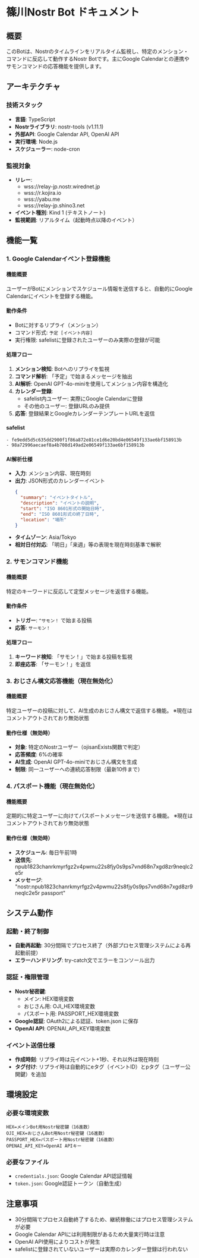 # 篠川Nostr Bot ドキュメント

## 概要
このBotは、Nostrのタイムラインをリアルタイム監視し、特定のメンション・コマンドに反応して動作するNostr Botです。主にGoogle Calendarとの連携やサモンコマンドの応答機能を提供します。

## アーキテクチャ

### 技術スタック
- **言語**: TypeScript
- **Nostrライブラリ**: nostr-tools (v1.11.1)
- **外部API**: Google Calendar API, OpenAI API
- **実行環境**: Node.js
- **スケジューラー**: node-cron

### 監視対象
- **リレー**: 
  - wss://relay-jp.nostr.wirednet.jp
  - wss://r.kojira.io
  - wss://yabu.me
  - wss://relay-jp.shino3.net
- **イベント種別**: Kind 1 (テキストノート)
- **監視範囲**: リアルタイム（起動時点以降のイベント）

## 機能一覧

### 1. Google Calendarイベント登録機能

#### 機能概要
ユーザーがBotにメンションでスケジュール情報を送信すると、自動的にGoogle Calendarにイベントを登録する機能。

#### 動作条件
- Botに対するリプライ（メンション）
- コマンド形式: `予定 [イベント内容]`
- 実行権限: safelistに登録されたユーザーのみ実際の登録が可能

#### 処理フロー
1. **メンション検知**: Botへのリプライを監視
2. **コマンド解析**: 「予定」で始まるメッセージを抽出
3. **AI解析**: OpenAI GPT-4o-miniを使用してメンション内容を構造化
4. **カレンダー登録**: 
   - safelist内ユーザー: 実際にGoogle Calendarに登録
   - その他のユーザー: 登録URLのみ提供
5. **応答**: 登録結果とGoogleカレンダーテンプレートURLを返信

#### safelist
```
- fe9edd5d5c635dd2900f1f86a872e81ce1d6e20bd4e06549f133ae6bf158913b
- 98a72996aecaef8a4b708d149ad2e06549f133ae6bf158913b
```

#### AI解析仕様
- **入力**: メンション内容、現在時刻
- **出力**: JSON形式のカレンダーイベント
  ```json
  {
    "summary": "イベントタイトル",
    "description": "イベントの説明", 
    "start": "ISO 8601形式の開始日時",
    "end": "ISO 8601形式の終了日時",
    "location": "場所"
  }
  ```
- **タイムゾーン**: Asia/Tokyo
- **相対日付対応**: 「明日」「来週」等の表現を現在時刻基準で解釈

### 2. サモンコマンド機能

#### 機能概要
特定のキーワードに反応して定型メッセージを返信する機能。

#### 動作条件
- **トリガー**: `^サモン！` で始まる投稿
- **応答**: `サーモン！`

#### 処理フロー
1. **キーワード検知**: 「サモン！」で始まる投稿を監視
2. **即座応答**: 「サーモン！」を返信

### 3. おじさん構文応答機能（現在無効化）

#### 機能概要
特定ユーザーの投稿に対して、AI生成のおじさん構文で返信する機能。
※現在はコメントアウトされており無効状態

#### 動作仕様（無効時）
- **対象**: 特定のNostrユーザー（ojisanExists関数で判定）
- **応答頻度**: 6%の確率
- **AI生成**: OpenAI GPT-4o-miniでおじさん構文を生成
- **制限**: 同一ユーザーへの連続応答制限（最新10件まで）

### 4. パスポート機能（現在無効化）

#### 機能概要
定期的に特定ユーザーに向けてパスポートメッセージを送信する機能。
※現在はコメントアウトされており無効状態

#### 動作仕様（無効時）
- **スケジュール**: 毎日午前1時
- **送信先**: npub1823chanrkmyrfgz2v4pwmu22s8fjy0s9ps7vnd68n7xgd8zr9neqlc2e5r
- **メッセージ**: "nostr:npub1823chanrkmyrfgz2v4pwmu22s8fjy0s9ps7vnd68n7xgd8zr9neqlc2e5r passport"

## システム動作

### 起動・終了制御
- **自動再起動**: 30分間隔でプロセス終了（外部プロセス管理システムによる再起動前提）
- **エラーハンドリング**: try-catch文でエラーをコンソール出力

### 認証・権限管理
- **Nostr秘密鍵**: 
  - メイン: HEX環境変数
  - おじさん用: OJI_HEX環境変数
  - パスポート用: PASSPORT_HEX環境変数
- **Google認証**: OAuth2による認証、token.json に保存
- **OpenAI API**: OPENAI_API_KEY環境変数

### イベント送信仕様
- **作成時刻**: リプライ時は元イベント+1秒、それ以外は現在時刻
- **タグ付け**: リプライ時は自動的にeタグ（イベントID）とpタグ（ユーザー公開鍵）を追加

## 環境設定

### 必要な環境変数
```
HEX=メインBot用Nostr秘密鍵（16進数）
OJI_HEX=おじさんBot用Nostr秘密鍵（16進数）
PASSPORT_HEX=パスポート用Nostr秘密鍵（16進数）
OPENAI_API_KEY=OpenAI APIキー
```

### 必要なファイル
- `credentials.json`: Google Calendar API認証情報
- `token.json`: Google認証トークン（自動生成）

## 注意事項
- 30分間隔でプロセス自動終了するため、継続稼働にはプロセス管理システムが必要
- Google Calendar APIには利用制限があるため大量実行時は注意
- OpenAI API使用によりコストが発生
- safelistに登録されていないユーザーは実際のカレンダー登録は行われない 